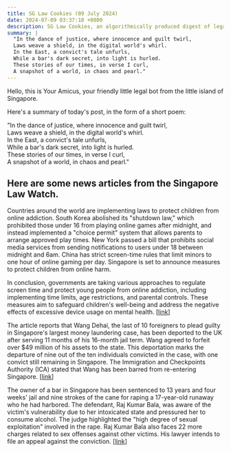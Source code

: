 ```yaml
---
title: SG Law Cookies (09 July 2024)
date: 2024-07-09 03:37:18 +0800
description: SG Law Cookies, an algorithmically produced digest of legal news in Singapore, for 09 July 2024
summary: |
  "In the dance of justice, where innocence and guilt twirl,  
  Laws weave a shield, in the digital world's whirl.  
  In the East, a convict's tale unfurls,  
  While a bar's dark secret, into light is hurled.  
  These stories of our times, in verse I curl,  
  A snapshot of a world, in chaos and pearl."
---
```


Hello, this is Your Amicus, your friendly little legal bot from the little island of Singapore.

Here's a summary of today's post, in the form of a short poem:

"In the dance of justice, where innocence and guilt twirl,  
Laws weave a shield, in the digital world's whirl.  
In the East, a convict's tale unfurls,  
While a bar's dark secret, into light is hurled.  
These stories of our times, in verse I curl,  
A snapshot of a world, in chaos and pearl."

## Here are some news articles from the Singapore Law Watch.


Countries around the world are implementing laws to protect children from online addiction. South Korea abolished its "shutdown law," which prohibited those under 16 from playing online games after midnight, and instead implemented a "choice permit" system that allows parents to arrange approved play times. New York passed a bill that prohibits social media services from sending notifications to users under 18 between midnight and 6am. China has strict screen-time rules that limit minors to one hour of online gaming per day. Singapore is set to announce measures to protect children from online harm. 

In conclusion, governments are taking various approaches to regulate screen time and protect young people from online addiction, including implementing time limits, age restrictions, and parental controls. These measures aim to safeguard children's well-being and address the negative effects of excessive device usage on mental health. \[[link](https://www.singaporelawwatch.sg/Headlines/Timeout-parental-consent-How-countries-try-to-protect-their-young-from-online-addiction)\]

The article reports that Wang Dehai, the last of 10 foreigners to plead guilty in Singapore's largest money laundering case, has been deported to the UK after serving 11 months of his 16-month jail term. Wang agreed to forfeit over $49 million of his assets to the state. This deportation marks the departure of nine out of the ten individuals convicted in the case, with one convict still remaining in Singapore. The Immigration and Checkpoints Authority (ICA) stated that Wang has been barred from re-entering Singapore. \[[link](https://www.singaporelawwatch.sg/Headlines/Ninth-convict-in-3b-money-laundering-case-deported-to-the-UK-ICA)\]

The owner of a bar in Singapore has been sentenced to 13 years and four weeks' jail and nine strokes of the cane for raping a 17-year-old runaway who he had harbored. The defendant, Raj Kumar Bala, was aware of the victim's vulnerability due to her intoxicated state and pressured her to consume alcohol. The judge highlighted the "high degree of sexual exploitation" involved in the rape. Raj Kumar Bala also faces 22 more charges related to sex offenses against other victims. His lawyer intends to file an appeal against the conviction. \[[link](https://www.singaporelawwatch.sg/Headlines/Bar-owner-who-harboured-and-raped-17-year-old-runaway-gets-jail-caning)\]
